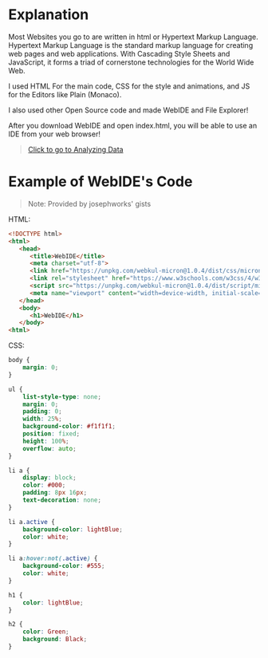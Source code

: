 # Explanation

Most Websites you go to are written in html or Hypertext Markup Language. Hypertext Markup Language is the standard markup language for creating web pages and web applications. With Cascading Style Sheets and JavaScript, it forms a triad of cornerstone technologies for the World Wide Web.

I used HTML For the main code, CSS for the style and animations, and JS for the Editors like Plain (Monaco).

I also used other Open Source code and made WebIDE and File Explorer!

After you download WebIDE and open index.html, you will be able to use an IDE from your web browser!

> [Click to go to Analyzing Data](https://josephworks.github.io/WebIDE/stem/ANALYZING/)

# Example of WebIDE's Code

> Note: Provided by josephworks' gists

HTML:

```html
<!DOCTYPE html>
<html>
   <head>
      <title>WebIDE</title>
      <meta charset="utf-8">
      <link href="https://unpkg.com/webkul-micron@1.0.4/dist/css/micron.min.css" type="text/css" rel="stylesheet">
      <link rel="stylesheet" href="https://www.w3schools.com/w3css/4/w3.css">
      <script src="https://unpkg.com/webkul-micron@1.0.4/dist/script/micron.min.js" type="text/javascript"></script>
      <meta name="viewport" content="width=device-width, initial-scale=1">
   </head>
   <body>
      <h1>WebIDE</h1>
   </body>
<html>
```

CSS:

```css
body {
    margin: 0;
}

ul {
    list-style-type: none;
    margin: 0;
    padding: 0;
    width: 25%;
    background-color: #f1f1f1;
    position: fixed;
    height: 100%;
    overflow: auto;
}

li a {
    display: block;
    color: #000;
    padding: 8px 16px;
    text-decoration: none;
}

li a.active {
    background-color: lightBlue;
    color: white;
}

li a:hover:not(.active) {
    background-color: #555;
    color: white;
}

h1 {
    color: lightBlue;
}

h2 {
    color: Green;
    background: Black;
}
```